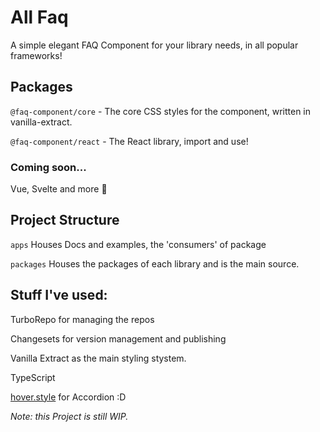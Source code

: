 # All Faq

A simple elegant FAQ Component for your library needs, in all popular frameworks!

## Packages

`@faq-component/core` - The core CSS styles for the component, written in vanilla-extract.

`@faq-component/react` - The React library, import and use!

### Coming soon...

Vue, Svelte and more :eyes:

## Project Structure

`apps` Houses Docs and examples, the 'consumers' of package

`packages` Houses the packages of each library and is the main source.

## Stuff I've used:

TurboRepo for managing the repos

Changesets for version management and publishing

Vanilla Extract as the main styling stystem.

TypeScript

[hover.style](https://hover.style) for Accordion :D

<i>Note: this Project is still WIP. </i>
